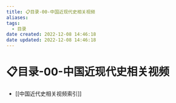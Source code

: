 ```yaml
---
title: 📋目录-00-中国近现代史相关视频
aliases:
tags:
  - 目录
date created: 2022-12-08 14:46:18
date updated: 2022-12-08 14:46:18
---
```


# 📋目录-00-中国近现代史相关视频

- [[中国近代史相关视频索引]]
